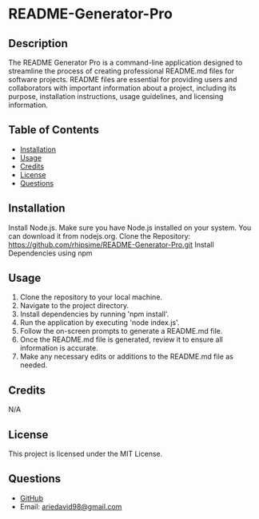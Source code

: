 
  # README-Generator-Pro
  
  ## Description
  The README Generator Pro is a command-line application designed to streamline the process of creating professional README.md files for software projects. README files are essential for providing users and collaborators with important information about a project, including its purpose, installation instructions, usage guidelines, and licensing information.

  ## Table of Contents
  - [Installation](#installation)
  - [Usage](#usage)
  - [Credits](#credits)
  - [License](#license)
  - [Questions](#questions)
  
  ## Installation
  Install Node.js. 
  Make sure you have Node.js installed on your system. You can download it from nodejs.org.
  Clone the Repository: https://github.com/rhipsime/README-Generator-Pro.git
  Install Dependencies using npm
 
  
  ## Usage
  1. Clone the repository to your local machine.
  2. Navigate to the project directory.
  3. Install dependencies by running 'npm install'.
  4. Run the application by executing 'node index.js'.
  5. Follow the on-screen prompts to generate a README.md file.
  6. Once the README.md file is generated, review it to ensure all information is accurate.
  7. Make any necessary edits or additions to the README.md file as needed.
  
  ## Credits
  N/A
  
  ## License
  This project is licensed under the MIT License.
  
  ## Questions
  - [GitHub](#)  
  - Email: ariedavid98@gmail.com
  